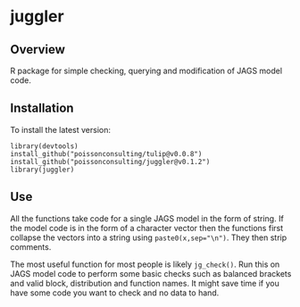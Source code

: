 # juggler

## Overview

R package for simple checking, querying and modification
of JAGS model code.

## Installation

To install the latest version:

    library(devtools)
    install_github("poissonconsulting/tulip@v0.0.8")
    install_github("poissonconsulting/juggler@v0.1.2")
    library(juggler)

## Use

All the functions take code for a single JAGS model in the form of string. If the 
model code is in the form of a character vector then the functions first collapse the 
vectors into a string using `paste0(x,sep="\n")`. They then strip comments.

The most useful function for most people is likely `jg_check()`. Run this on
JAGS model code to perform some basic checks such as balanced brackets
and valid block, distribution and function names. 
It might save time if you have some code you want to check and no data to hand.
